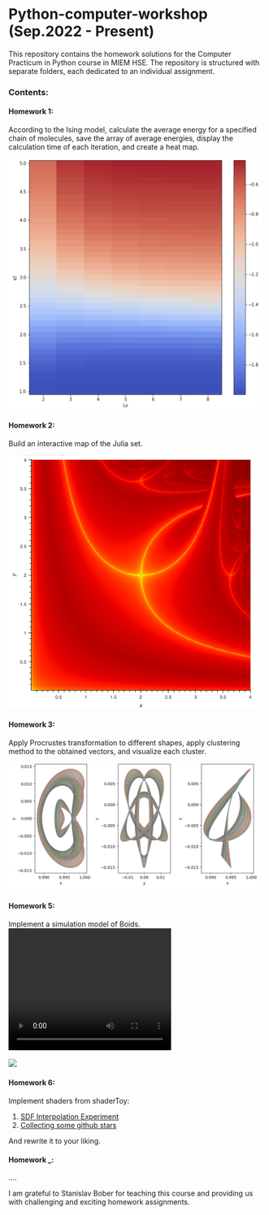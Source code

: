 # Python-computer-workshop (Sep.2022 - Present)
This repository contains the homework solutions for the Computer Practicum in Python course in MIEM HSE. The repository is structured with separate folders, each dedicated to an individual assignment.

### Contents:
#### Homework 1: 
According to the Ising model, calculate the average energy for a specified chain of molecules, save the array of average energies, display the calculation time of each iteration, and create a heat map.

<img src="https://github.com/Matvey-1212/Python-computer-workshop/blob/main/ReadMeContent/feromHeatMap.png" width="500">

#### Homework 2: 
Build an interactive map of the Julia set.

<img src="https://github.com/Matvey-1212/Python-computer-workshop/blob/main/ReadMeContent/bokeh_plot.png" width="500">

#### Homework 3: 
Apply Procrustes transformation to different shapes, apply clustering method to the obtained vectors, and visualize each cluster.

<img src="https://github.com/Matvey-1212/Python-computer-workshop/blob/main/ReadMeContent/procrust.png" width="500">

#### Homework 5: 
Implement a simulation model of Boids.
<video width="320" height="240" controls>
  <source src="https://github.com/Matvey-1212/Python-computer-workshop/blob/main/ReadMeContent/boids1000.mp4" type="video/mp4">
</video>

<img src="https://github.com/Matvey-1212/Python-computer-workshop/blob/main/ReadMeContent/boids2.gif" width="500">

#### Homework 6: 
Implement shaders from shaderToy:
1) <a href="https://www.shadertoy.com/view/DdV3zG"> SDF Interpolation Experiment  </a>
2) <a href="https://www.shadertoy.com/view/cst3zX"> Collecting some github stars  </a>

And rewrite it to your liking.

#### Homework _:
....

I am grateful to Stanislav Bober for teaching this course and providing us with challenging and exciting homework assignments.
